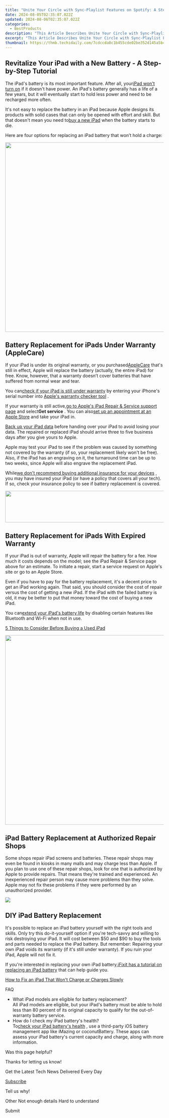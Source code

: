 ```yaml
---
title: "Unite Your Circle with Sync-Playlist Features on Spotify: A Step-by-Step Tutorial"
date: 2024-08-05T02:35:07.022Z
updated: 2024-08-06T02:35:07.022Z
categories:
  - BestProducts
description: "This Article Describes Unite Your Circle with Sync-Playlist Features on Spotify: A Step-by-Step Tutorial"
excerpt: "This Article Describes Unite Your Circle with Sync-Playlist Features on Spotify: A Step-by-Step Tutorial"
thumbnail: https://thmb.techidaily.com/7cdccda0c1b455cde02be352d145a5b4b55f977ca27570cd9c8cff441c6409c8.jpg
---
```


## Revitalize Your iPad with a New Battery - A Step-by-Step Tutorial
 The iPad's battery is its most important feature. After all, your[iPad won't turn on](https://www.lifewire.com/ipad-wont-turn-on-4103788) if it doesn't have power. An iPad's battery generally has a life of a few years, but it will eventually start to hold less power and need to be recharged more often.

 It's not easy to replace the battery in an iPad because Apple designs its products with solid cases that can only be opened with effort and skill. But that doesn't mean you need to[buy a new iPad](https://www.lifewire.com/list-of-ipad-models-and-generations-1994232) when the battery starts to die.

 Here are four options for replacing an iPad battery that won’t hold a charge:  

<!-- affiliate ads begin -->
<a href="https://appsumo.8odi.net/c/5597632/2082532/7443" target="_top" id="2082532"><img src="//a.impactradius-go.com/display-ad/7443-2082532" border="0" alt="" width="1200" height="600"/></a><img height="0" width="0" src="https://appsumo.8odi.net/i/5597632/2082532/7443" style="position:absolute;visibility:hidden;" border="0" />
<!-- affiliate ads end -->
## Battery Replacement for iPads Under Warranty (AppleCare)

 If your iPad is under its original warranty, or you purchased[AppleCare](https://www.lifewire.com/iphone-warranty-plus-applecare-1999284) that's still in effect, Apple will replace the battery (actually, the entire iPad) for free. Know, however, that a warranty doesn’t cover batteries that have suffered from normal wear and tear.

 You can[check if your iPad is still under warranty](https://www.lifewire.com/is-your-phone-under-warranty-2000667) by entering your iPhone's serial number into [Apple's warranty checker tool](https://checkcoverage.apple.com/) .  

 If your warranty is still active,[go to Apple's iPad Repair & Service support page](https://support.apple.com/ipad/repair) and select**Get service** . You can also[set up an appointment at an Apple Store](https://www.lifewire.com/how-to-make-an-apple-genius-bar-appointment-1999601) and take your iPad in.

[Back up your iPad data](https://www.lifewire.com/back-up-your-ipad-1999864) before handing over your iPad to avoid losing your data. The repaired or replaced iPad should arrive three to five business days after you give yours to Apple.

 Apple may test your iPad to see if the problem was caused by something not covered by the warranty (if so, your replacement likely won't be free). Also, if the iPad has an engraving on it, the turnaround time can be up to two weeks, since Apple will also engrave the replacement iPad.

 While[we don't recommend buying additional insurance for your devices](https://www.lifewire.com/reasons-not-to-buy-iphone-insurance-1999610) , you may have insured your iPad (or have a policy that covers all your tech). If so, check your insurance policy to see if battery replacement is covered.

<!-- affiliate ads begin -->
<a href="https://imp.i110150.net/c/5597632/924299/11305" target="_top" id="924299"><img src="//a.impactradius-go.com/display-ad/11305-924299" border="0" alt="" width="520" height="100"/></a>
<!-- affiliate ads end -->
## Battery Replacement for iPads With Expired Warranty

 If your iPad is out of warranty, Apple will repair the battery for a fee. How much it costs depends on the model; see the iPad Repair & Service page above for an estimate. To initiate a repair, start a service request on Apple's site or go to an Apple Store.

 Even if you have to pay for the battery replacement, it's a decent price to get an iPad working again. That said, you should consider the cost of repair versus the cost of getting a new iPad. If the iPad with the failed battery is old, it may be better to put that money toward the cost of buying a new iPad.

 You can[extend your iPad's battery life](https://www.lifewire.com/best-ipad-battery-life-tips-1999807) by disabling certain features like Bluetooth and Wi-Fi when not in use.

[5 Things to Consider Before Buying a Used iPad](https://www.lifewire.com/used-ipad-guide-how-to-1994595)

<!-- affiliate ads begin -->
<a href="https://appsumo.8odi.net/c/5597632/2068425/7443" target="_top" id="2068425"><img src="//a.impactradius-go.com/display-ad/7443-2068425" border="0" alt="" width="1200" height="600"/></a><img height="0" width="0" src="https://appsumo.8odi.net/i/5597632/2068425/7443" style="position:absolute;visibility:hidden;" border="0" />
<!-- affiliate ads end -->
## iPad Battery Replacement at Authorized Repair Shops

 Some shops repair iPad screens and batteries. These repair shops may even be found in kiosks in many malls and may charge less than Apple. If you plan to use one of these repair shops, look for one that is authorized by Apple to provide repairs. That means they're trained and experienced. An inexperienced repair person may cause more problems than they solve. Apple may not fix these problems if they were performed by an unauthorized provider.

<!-- affiliate ads begin -->
<a href="https://secure.2checkout.com/order/checkout.php?PRODS=3851655&QTY=1&AFFILIATE=108875&CART=1"><img src="http://www.aiseesoft.com/avangate/30p/banner.jpg" border="0"></a>
<!-- affiliate ads end -->
## DIY iPad Battery Replacement

 It's possible to replace an iPad battery yourself with the right tools and skills. Only try this do-it-yourself option ​if you're tech-savvy and willing to risk destroying your iPad. It will cost between $50 and $90 to buy the tools and parts needed to replace the iPad battery. But remember: Repairing your own iPad voids its warranty (if it's still under warranty). If you ruin your iPad, Apple will not fix it.

 If you're interested in replacing your own iPad battery,[iFixit has a tutorial on replacing an iPad battery](https://www.ifixit.com/Guide/iPad+Wi-Fi+Battery+Replacement/2198) that can help guide you.

[How to Fix an iPad That Won't Charge or Charges Slowly](https://www.lifewire.com/what-to-do-ipad-wont-charge-1994539)

 FAQ

* What iPad models are eligible for battery replacement?  
 All iPad models are eligible, but your iPad's battery must be able to hold less than 80 percent of its original capacity to qualify for the out-of-warranty battery service.
* How do I check my iPad battery's health?  
 To[check your iPad battery's health](https://www.lifewire.com/check-battery-health-of-ipad-5114510) , use a third-party iOS battery management app like iMazing or coconutBattery. These apps can assess your iPad battery's current capacity and charge, along with more information.

Was this page helpful?

Thanks for letting us know!

 Get the Latest Tech News Delivered Every Day

[Subscribe](https://www.lifewire.com/#)

Tell us why!

 Other  Not enough details  Hard to understand

 Submit

<ins class="adsbygoogle"
     style="display:block"
     data-ad-format="autorelaxed"
     data-ad-client="ca-pub-7571918770474297"
     data-ad-slot="1223367746"></ins>



<ins class="adsbygoogle"
     style="display:block"
     data-ad-client="ca-pub-7571918770474297"
     data-ad-slot="8358498916"
     data-ad-format="auto"
     data-full-width-responsive="true"></ins>
